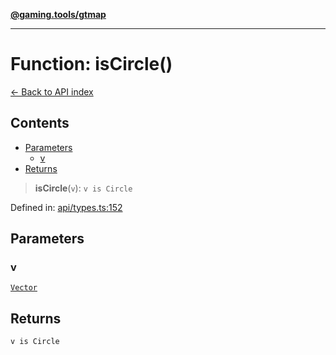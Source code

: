 [**@gaming.tools/gtmap**](README.md)

***

# Function: isCircle()

[← Back to API index](./README.md)

## Contents

- [Parameters](#parameters)
  - [v](#v)
- [Returns](#returns)

> **isCircle**(`v`): `v is Circle`

Defined in: [api/types.ts:152](https://github.com/gamingtools/gt-map/blob/456675b84d19e7c9d557294c3b19a4bb0dcd9d51/packages/gtmap/src/api/types.ts#L152)

## Parameters

### v

[`Vector`](TypeAlias.Vector.md)

## Returns

`v is Circle`
